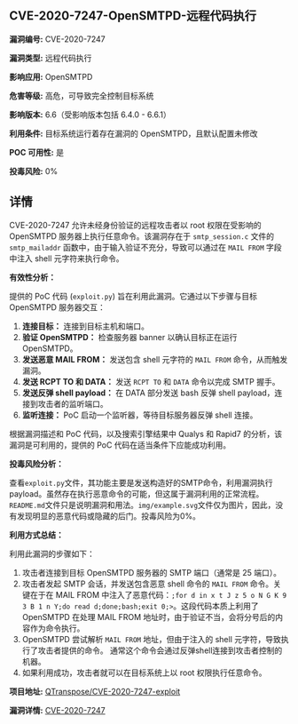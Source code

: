 ## CVE-2020-7247-OpenSMTPD-远程代码执行

**漏洞编号:** CVE-2020-7247

**漏洞类型:** 远程代码执行

**影响应用:** OpenSMTPD

**危害等级:** 高危，可导致完全控制目标系统

**影响版本:** 6.6（受影响版本包括 6.4.0 - 6.6.1）

**利用条件:** 目标系统运行着存在漏洞的 OpenSMTPD，且默认配置未修改

**POC 可用性:** 是

**投毒风险:** 0%

## 详情

CVE-2020-7247 允许未经身份验证的远程攻击者以 root 权限在受影响的 OpenSMTPD 服务器上执行任意命令。该漏洞存在于 `smtp_session.c` 文件的 `smtp_mailaddr` 函数中，由于输入验证不充分，导致可以通过在 `MAIL FROM` 字段中注入 shell 元字符来执行命令。

**有效性分析：**

提供的 PoC 代码 (`exploit.py`) 旨在利用此漏洞。它通过以下步骤与目标 OpenSMTPD 服务器交互：

1.  **连接目标：** 连接到目标主机和端口。
2.  **验证 OpenSMTPD：** 检查服务器 banner 以确认目标正在运行 OpenSMTPD。
3.  **发送恶意 MAIL FROM：** 发送包含 shell 元字符的 `MAIL FROM` 命令，从而触发漏洞。
4.  **发送 RCPT TO 和 DATA：** 发送 `RCPT TO` 和 `DATA` 命令以完成 SMTP 握手。
5.  **发送反弹 shell payload：** 在 DATA 部分发送 bash 反弹 shell payload，连接到攻击者的监听端口。
6.  **监听连接：** PoC 启动一个监听器，等待目标服务器反弹 shell 连接。

根据漏洞描述和 PoC 代码，以及搜索引擎结果中 Qualys 和 Rapid7 的分析，该漏洞是可利用的，提供的 PoC 代码在适当条件下应能成功利用。

**投毒风险分析：**

查看`exploit.py`文件，其功能主要是发送构造好的SMTP命令，利用漏洞执行payload。虽然存在执行恶意命令的可能，但这属于漏洞利用的正常流程。`README.md`文件只是说明漏洞和用法。`img/example.svg`文件仅为图片，因此，没有发现明显的恶意代码或隐藏的后门。投毒风险为0%。

**利用方式总结：**

利用此漏洞的步骤如下：

1.  攻击者连接到目标 OpenSMTPD 服务器的 SMTP 端口（通常是 25 端口）。
2.  攻击者发起 SMTP 会话，并发送包含恶意 shell 命令的 `MAIL FROM` 命令。关键在于在 MAIL FROM 中注入了恶意代码：`;for d in x t J z 5 o N G K 9 3 B 1 n Y;do read d;done;bash;exit 0;>`。这段代码本质上利用了 OpenSMTPD 在处理 MAIL FROM 地址时，由于验证不当，会将分号后的内容作为命令执行。
3.  OpenSMTPD 尝试解析 `MAIL FROM` 地址，但由于注入的 shell 元字符，导致执行了攻击者提供的命令。 通常这个命令会通过反弹shell连接到攻击者控制的机器。
4.  如果利用成功，攻击者就可以在目标系统上以 root 权限执行任意命令。

**项目地址:** [QTranspose/CVE-2020-7247-exploit](https://github.com/QTranspose/CVE-2020-7247-exploit)

**漏洞详情:** [CVE-2020-7247](https://nvd.nist.gov/vuln/detail/CVE-2020-7247)